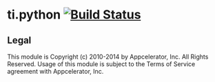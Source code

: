 ti.python [![Build Status](https://travis-ci.org/appcelerator-modules/ti.python.svg)](https://travis-ci.org/appcelerator-modules/ti.python)
=======

## Legal

This module is Copyright (c) 2010-2014 by Appcelerator, Inc. All Rights Reserved. Usage of this module is subject to 
the Terms of Service agreement with Appcelerator, Inc.  
